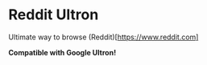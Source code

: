 # Reddit Ultron

Ultimate way to browse (Reddit)[https://www.reddit.com]

**Compatible with Google Ultron!**
